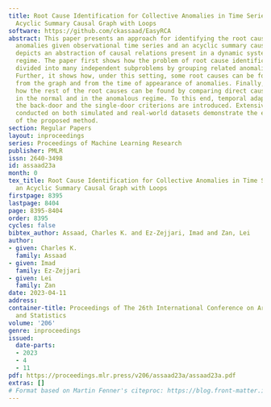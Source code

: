 ```yaml
---
title: Root Cause Identification for Collective Anomalies in Time Series given an
  Acyclic Summary Causal Graph with Loops
software: https://github.com/ckassaad/EasyRCA
abstract: This paper presents an approach for identifying the root causes of collective
  anomalies given observational time series and an acyclic summary causal graph which
  depicts an abstraction of causal relations present in a dynamic system at its normal
  regime. The paper first shows how the problem of root cause identification can be
  divided into many independent subproblems by grouping related anomalies using d-separation.
  Further, it shows how, under this setting, some root causes can be found directly
  from the graph and from the time of appearance of anomalies. Finally, it shows,
  how the rest of the root causes can be found by comparing direct causal effects
  in the normal and in the anomalous regime. To this end, temporal adaptations of
  the back-door and the single-door criterions are introduced. Extensive experiments
  conducted on both simulated and real-world datasets demonstrate the effectiveness
  of the proposed method.
section: Regular Papers
layout: inproceedings
series: Proceedings of Machine Learning Research
publisher: PMLR
issn: 2640-3498
id: assaad23a
month: 0
tex_title: Root Cause Identification for Collective Anomalies in Time Series given
  an Acyclic Summary Causal Graph with Loops
firstpage: 8395
lastpage: 8404
page: 8395-8404
order: 8395
cycles: false
bibtex_author: Assaad, Charles K. and Ez-Zejjari, Imad and Zan, Lei
author:
- given: Charles K.
  family: Assaad
- given: Imad
  family: Ez-Zejjari
- given: Lei
  family: Zan
date: 2023-04-11
address:
container-title: Proceedings of The 26th International Conference on Artificial Intelligence
  and Statistics
volume: '206'
genre: inproceedings
issued:
  date-parts:
  - 2023
  - 4
  - 11
pdf: https://proceedings.mlr.press/v206/assaad23a/assaad23a.pdf
extras: []
# Format based on Martin Fenner's citeproc: https://blog.front-matter.io/posts/citeproc-yaml-for-bibliographies/
---
```

